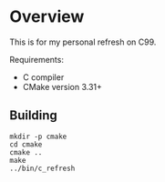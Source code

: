# Overview

This is for my personal refresh on C99.

Requirements:

- C compiler
- CMake version 3.31+

## Building

```
mkdir -p cmake
cd cmake
cmake ..
make
../bin/c_refresh
```
